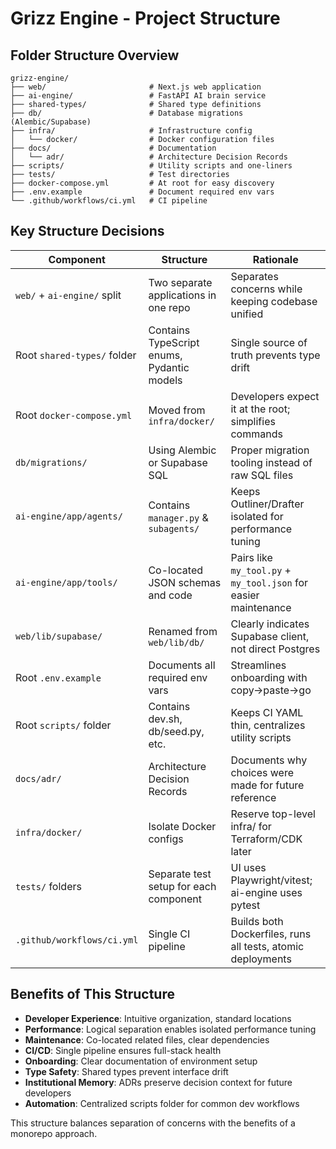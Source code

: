 # Grizz Engine - Project Structure

## Folder Structure Overview

```
grizz-engine/
├── web/                       # Next.js web application
├── ai-engine/                 # FastAPI AI brain service
├── shared-types/              # Shared type definitions
├── db/                        # Database migrations (Alembic/Supabase)
├── infra/                     # Infrastructure config
│   └── docker/                # Docker configuration files
├── docs/                      # Documentation
│   └── adr/                   # Architecture Decision Records
├── scripts/                   # Utility scripts and one-liners
├── tests/                     # Test directories
├── docker-compose.yml         # At root for easy discovery
├── .env.example               # Document required env vars
└── .github/workflows/ci.yml   # CI pipeline
```

## Key Structure Decisions

| Component | Structure | Rationale |
|-----------|-----------|-----------|
| `web/` + `ai-engine/` split | Two separate applications in one repo | Separates concerns while keeping codebase unified |
| Root `shared-types/` folder | Contains TypeScript enums, Pydantic models | Single source of truth prevents type drift |
| Root `docker-compose.yml` | Moved from `infra/docker/` | Developers expect it at the root; simplifies commands |
| `db/migrations/` | Using Alembic or Supabase SQL | Proper migration tooling instead of raw SQL files |
| `ai-engine/app/agents/` | Contains `manager.py` & `subagents/` | Keeps Outliner/Drafter isolated for performance tuning |
| `ai-engine/app/tools/` | Co-located JSON schemas and code | Pairs like `my_tool.py` + `my_tool.json` for easier maintenance |
| `web/lib/supabase/` | Renamed from `web/lib/db/` | Clearly indicates Supabase client, not direct Postgres |
| Root `.env.example` | Documents all required env vars | Streamlines onboarding with copy→paste→go |
| Root `scripts/` folder | Contains dev.sh, db/seed.py, etc. | Keeps CI YAML thin, centralizes utility scripts |
| `docs/adr/` | Architecture Decision Records | Documents why choices were made for future reference |
| `infra/docker/` | Isolate Docker configs | Reserve top-level infra/ for Terraform/CDK later |
| `tests/` folders | Separate test setup for each component | UI uses Playwright/vitest; ai-engine uses pytest |
| `.github/workflows/ci.yml` | Single CI pipeline | Builds both Dockerfiles, runs all tests, atomic deployments |

## Benefits of This Structure

- **Developer Experience**: Intuitive organization, standard locations
- **Performance**: Logical separation enables isolated performance tuning
- **Maintenance**: Co-located related files, clear dependencies
- **CI/CD**: Single pipeline ensures full-stack health
- **Onboarding**: Clear documentation of environment setup
- **Type Safety**: Shared types prevent interface drift
- **Institutional Memory**: ADRs preserve decision context for future developers
- **Automation**: Centralized scripts folder for common dev workflows

This structure balances separation of concerns with the benefits of a monorepo approach. 